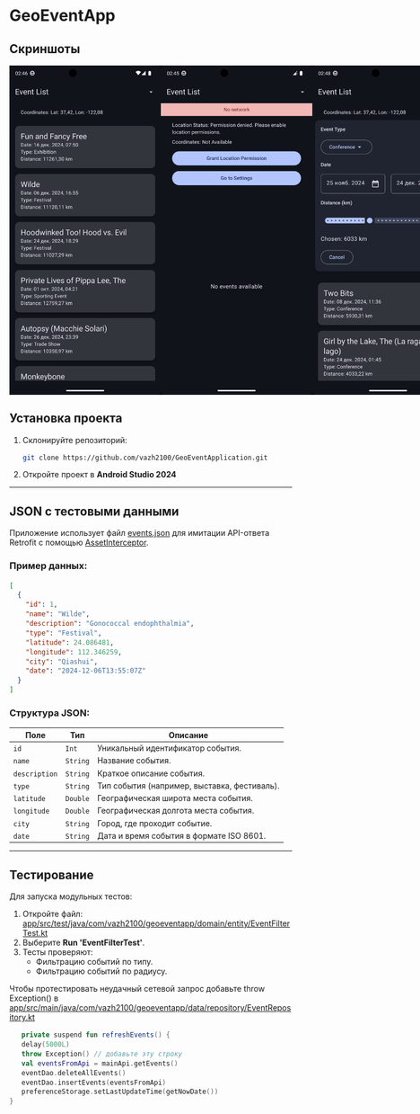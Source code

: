 # GeoEventApp

## Скриншоты

 <div style="display: flex; justify-content: space-between;"> <img src="screenshots/Screenshot_Good.png" width="270" /> <img src="screenshots/Screenshot_Bad.png" width="270" /> <img src="screenshots/Screenshot_Filter.png" width="270" /> </div>

## Установка проекта

1. Склонируйте репозиторий:
   ```bash
   git clone https://github.com/vazh2100/GeoEventApplication.git
   ```
2. Откройте проект в **Android Studio 2024**

---
## JSON с тестовыми данными
Приложение использует файл [events.json](https://github.com/vazh2100/GeoEventApplication/blob/master/app/src/main/assets/events.json) для имитации API-ответа Retrofit c помощью [AssetInterceptor](https://github.com/vazh2100/GeoEventApplication/blob/master/app/src/main/java/com/vazh2100/geoeventapp/data/network/inteceptor/AssetInterceptor.kt).

### Пример данных:
```json
[
  {
    "id": 1,
    "name": "Wilde",
    "description": "Gonococcal endophthalmia",
    "type": "Festival",
    "latitude": 24.086481,
    "longitude": 112.346259,
    "city": "Qiashui",
    "date": "2024-12-06T13:55:07Z"
  }
]
```

### Структура JSON:
| Поле          | Тип      | Описание                                     |
|---------------|----------|----------------------------------------------|
| `id`          | `Int`    | Уникальный идентификатор события.            |
| `name`        | `String` | Название события.                            |
| `description` | `String` | Краткое описание события.                    |
| `type`        | `String` | Тип события (например, выставка, фестиваль). |
| `latitude`    | `Double` | Географическая широта места события.         |
| `longitude`   | `Double` | Географическая долгота места события.        |
| `city`        | `String` | Город, где проходит событие.                 |
| `date`        | `String` | Дата и время события в формате ISO 8601.     |

---
## Тестирование
Для запуска модульных тестов:
1. Откройте файл:
[app/src/test/java/com/vazh2100/geoeventapp/domain/entity/EventFilterTest.kt](https://github.com/vazh2100/GeoEventApplication/blob/master/app/src/test/java/com/vazh2100/geoeventapp/domain/entity/EventFilterTest.kt)
2. Выберите **Run 'EventFilterTest'**.
3. Тесты проверяют:
   - Фильтрацию событий по типу.
   - Фильтрацию событий по радиусу.

Чтобы протестировать неудачный сетевой запрос добавьте throw Exception() в [app/src/main/java/com/vazh2100/geoeventapp/data/repository/EventRepository.kt](https://github.com/vazh2100/GeoEventApplication/blob/master/app/src/main/java/com/vazh2100/geoeventapp/data/repository/EventRepository.kt)

```kotlin
   private suspend fun refreshEvents() {
   delay(5000L)
   throw Exception() // добавьте эту строку
   val eventsFromApi = mainApi.getEvents()
   eventDao.deleteAllEvents()
   eventDao.insertEvents(eventsFromApi)
   preferenceStorage.setLastUpdateTime(getNowDate())
}
```
